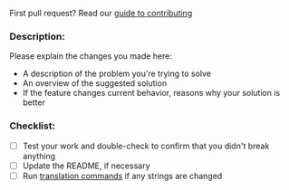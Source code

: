 First pull request? Read our [guide to contributing](https://docs.originprotocol.com/#contributing)

### Description:

Please explain the changes you made here:

- A description of the problem you're trying to solve
- An overview of the suggested solution
- If the feature changes current behavior, reasons why your solution is better

### Checklist:

- [ ] Test your work and double-check to confirm that you didn't break anything
- [ ] Update the README, if necessary
- [ ] Run [translation commands](https://github.com/OriginProtocol/origin-website/tree/master/translations#extract-newedited-english-strings-for-translation) if any strings are changed

